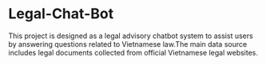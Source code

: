 # Legal-Chat-Bot
This project is designed as a legal advisory chatbot system to assist users by answering questions related to Vietnamese law.The main data source includes legal documents collected from official Vietnamese legal websites.
